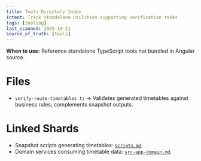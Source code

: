 ```yaml
---
title: Tools Directory Index
intent: Track standalone utilities supporting verification tasks
tags: [tooling]
last_scanned: 2025-10-21
source_of_truth: [tools]
---
```

**When to use:** Reference standalone TypeScript tools not bundled in Angular source.

# Files
- `verify-route-timetables.ts` → Validates generated timetables against business rules; complements snapshot outputs.

# Linked Shards
- Snapshot scripts generating timetables: [`scripts.md`](./scripts.md).
- Domain services consuming timetable data: [`src-app-domain.md`](./src-app-domain.md#route-search).
